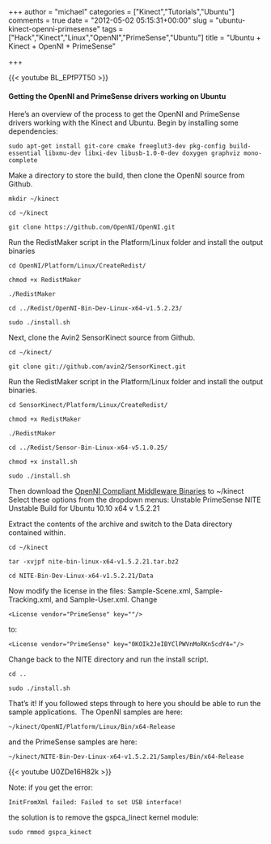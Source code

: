 +++
author = "michael"
categories = ["Kinect","Tutorials","Ubuntu"]
comments = true
date = "2012-05-02 05:15:31+00:00"
slug = "ubuntu-kinect-openni-primesense"
tags = ["Hack","Kinect","Linux","OpenNI","PrimeSense","Ubuntu"]
title = "Ubuntu + Kinect + OpenNI + PrimeSense"

+++

{{< youtube BL_EPfP7T50 >}}

#### Getting the OpenNI and PrimeSense drivers working on Ubuntu

Here’s an overview of the process to get the OpenNI and PrimeSense drivers working with the Kinect and Ubuntu. Begin by installing some dependencies:

```
sudo apt-get install git-core cmake freeglut3-dev pkg-config build-essential libxmu-dev libxi-dev libusb-1.0-0-dev doxygen graphviz mono-complete
```

Make a directory to store the build, then clone the OpenNI source from Github.

```
mkdir ~/kinect

cd ~/kinect

git clone https://github.com/OpenNI/OpenNI.git
```

Run the RedistMaker script in the Platform/Linux folder and install the output binaries

```
cd OpenNI/Platform/Linux/CreateRedist/

chmod +x RedistMaker

./RedistMaker

cd ../Redist/OpenNI-Bin-Dev-Linux-x64-v1.5.2.23/

sudo ./install.sh
```

Next, clone the Avin2 SensorKinect source from Github.

```
cd ~/kinect/

git clone git://github.com/avin2/SensorKinect.git
```

Run the RedistMaker script in the Platform/Linux folder and install the output binaries.

```
cd SensorKinect/Platform/Linux/CreateRedist/

chmod +x RedistMaker

./RedistMaker

cd ../Redist/Sensor-Bin-Linux-x64-v5.1.0.25/

chmod +x install.sh

sudo ./install.sh
```

Then download the [OpenNI Compliant Middleware Binaries](http://www.openni.org/Downloads/OpenNIModules.aspx) to ~/kinect
Select these options from the dropdown menus:
Unstable
PrimeSense NITE Unstable Build for Ubuntu 10.10 x64 v 1.5.2.21

Extract the contents of the archive and switch to the Data directory contained within.

```
cd ~/kinect

tar -xvjpf nite-bin-linux-x64-v1.5.2.21.tar.bz2

cd NITE-Bin-Dev-Linux-x64-v1.5.2.21/Data
```

Now modify the license in the files: Sample-Scene.xml, Sample-Tracking.xml, and Sample-User.xml. Change

```
<License vendor="PrimeSense" key=""/>
```

to:

```
<License vendor="PrimeSense" key="0KOIk2JeIBYClPWVnMoRKn5cdY4="/>
```

Change back to the NITE directory and run the install script.

```
cd ..

sudo ./install.sh
```

That’s it! If you followed steps through to here you should be able to run the sample applications.  The OpenNI samples are here:

```
~/kinect/OpenNI/Platform/Linux/Bin/x64-Release
```

and the PrimeSense samples are here:

```
~/kinect/NITE-Bin-Dev-Linux-x64-v1.5.2.21/Samples/Bin/x64-Release
```

{{< youtube U0ZDe16H82k >}}

Note: if you get the error:

```
InitFromXml failed: Failed to set USB interface!
```

the solution is to remove the gspca_linect kernel module:

```
sudo rmmod gspca_kinect
```

